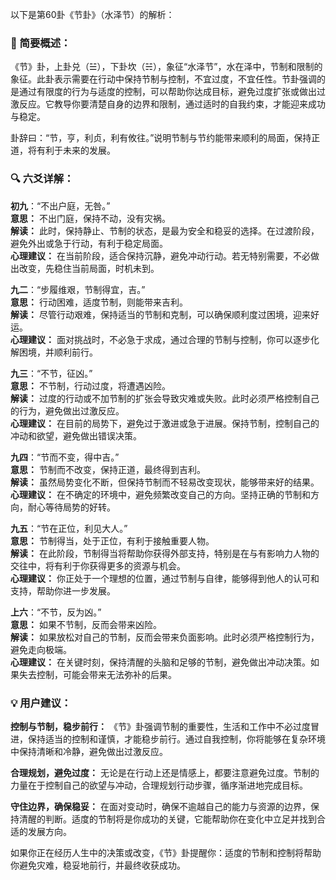以下是第60卦《节卦》（水泽节）的解析：

### 🌱 简要概述：

《节》卦，上卦兑（☱），下卦坎（☵），象征“水泽节”，水在泽中，节制和限制的象征。此卦表示需要在行动中保持节制与控制，不宜过度，不宜任性。节卦强调的是通过有限度的行为与适度的控制，可以帮助你达成目标，避免过度扩张或做出过激反应。它教导你要清楚自身的边界和限制，通过适时的自我约束，才能迎来成功与稳定。

卦辞曰：“节，亨，利贞，利有攸往。”说明节制与节约能带来顺利的局面，保持正道，将有利于未来的发展。

### 🔍 六爻详解：

__初九__：“不出户庭，无咎。”  
__意思：__ 不出门庭，保持不动，没有灾祸。  
__解读：__ 此时，保持静止、节制的状态，是最为安全和稳妥的选择。在过渡阶段，避免外出或急于行动，有利于稳定局面。  
__心理建议：__ 在当前阶段，适合保持沉静，避免冲动行动。若无特别需要，不必做出改变，先稳住当前局面，时机未到。

__九二__：“步履维艰，节制得宜，吉。”  
__意思：__ 行动困难，适度节制，则能带来吉利。  
__解读：__ 尽管行动艰难，保持适当的节制和克制，可以确保顺利度过困境，迎来好运。  
__心理建议：__ 面对挑战时，不必急于求成，通过合理的节制与控制，你可以逐步化解困境，并顺利前行。

__九三__：“不节，征凶。”  
__意思：__ 不节制，行动过度，将遭遇凶险。  
__解读：__ 过度的行动或不加节制的扩张会导致灾难或失败。此时必须严格控制自己的行为，避免做出过激反应。  
__心理建议：__ 在目前的局势下，避免过于激进或急于进展。保持节制，控制自己的冲动和欲望，避免做出错误决策。

__九四__：“节而不变，得中吉。”  
__意思：__ 节制而不改变，保持正道，最终得到吉利。  
__解读：__ 虽然局势变化不断，但保持节制而不轻易改变现状，能够带来好的结果。  
__心理建议：__ 在不确定的环境中，避免频繁改变自己的方向。坚持正确的节制和方向，耐心等待局势的好转。

__九五__：“节在正位，利见大人。”  
__意思：__ 节制得当，处于正位，有利于接触重要人物。  
__解读：__ 在此阶段，节制得当将帮助你获得外部支持，特别是在与有影响力人物的交往中，将有利于你获得更多的资源与机会。  
__心理建议：__ 你正处于一个理想的位置，通过节制与自律，能够得到他人的认可和支持，帮助你进一步发展。

__上六__：“不节，反为凶。”  
__意思：__ 如果不节制，反而会带来凶险。  
__解读：__ 如果放松对自己的节制，反而会带来负面影响。此时必须严格控制行为，避免走向极端。  
__心理建议：__ 在关键时刻，保持清醒的头脑和足够的节制，避免做出冲动决策。如果失去控制，可能会带来无法弥补的后果。

### 💡 用户建议：

__控制与节制，稳步前行：__ 《节》卦强调节制的重要性，生活和工作中不必过度冒进，保持适当的控制和谨慎，才能稳步前行。通过自我控制，你将能够在复杂环境中保持清晰和冷静，避免做出过激反应。

__合理规划，避免过度：__ 无论是在行动上还是情感上，都要注意避免过度。节制的力量在于控制自己的欲望与冲动，合理规划行动步骤，循序渐进地完成目标。

__守住边界，确保稳妥：__ 在面对变动时，确保不逾越自己的能力与资源的边界，保持清醒的判断。适度的节制将是你成功的关键，它能帮助你在变化中立足并找到合适的发展方向。

如果你正在经历人生中的决策或改变，《节》卦提醒你：适度的节制和控制将帮助你避免灾难，稳妥地前行，并最终收获成功。

